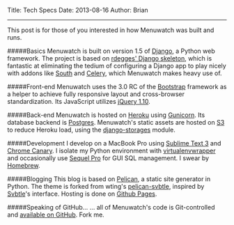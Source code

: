 Title: Tech Specs
Date: 2013-08-16
Author: Brian

------
This post is for those of you interested in how Menuwatch was built and runs. 

#####Basics
Menuwatch is built on version 1.5 of [Django](https://www.djangoproject.com/), a Python web framework. The project is based on [rdegges' Django skeleton](http://django-skel.readthedocs.org/en/latest/), which is fantastic at eliminating the tedium of configuring a Django app to play nicely with addons like [South](http://south.aeracode.org/) and [Celery](http://celeryproject.org/), which Menuwatch makes heavy use of.

#####Front-end
Menuwatch uses the 3.0 RC of the [Bootstrap](http://getbootstrap.com/) framework as a helper to achieve fully responsive layout and cross-browser standardization. Its JavaScript utilizes [jQuery 1.10](http://jquery.com/).   

#####Back-end
Menuwatch is hosted on [Heroku](https://www.heroku.com/) using [Gunicorn](http://gunicorn.org/). Its database backend is [Postgres](http://www.postgresql.org/). Menuwatch's static assets are hosted on [S3](http://aws.amazon.com/s3/) to reduce Heroku load, using the [django-storages](http://django-storages.readthedocs.org/en/latest/) module.

#####Development 
I develop on a MacBook Pro using [Sublime Text 3](http://www.sublimetext.com/3) and [Chrome Canary](https://www.google.com/intl/en/chrome/browser/canary.html). I isolate my Python environment with [virtualenvwrapper](http://virtualenvwrapper.readthedocs.org/en/latest/) and occasionally use [Sequel Pro](http://www.sequelpro.com/) for GUI SQL management. I swear by [Homebrew](http://brew.sh/).

#####Blogging
This blog is based on [Pelican](http://docs.getpelican.com/en/3.2/), a static site generator in Python. The theme is forked from wting's [pelican-svbtle](https://github.com/wting/pelican-svbtle), inspired by [Svbtle](https://svbtle.com/)'s interface. Hosting is done on [Github Pages](http://pages.github.com/).

#####Speaking of GitHub…
… all of Menuwatch's code is Git-controlled and [available on GitHub](https://github.com/bjacobel/menuwatch). Fork me.
